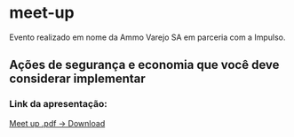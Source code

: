 # meet-up

Evento realizado em nome da Ammo Varejo SA em parceria com a Impulso.

## Ações de segurança e economia que você deve considerar implementar

### Link da apresentação:

[Meet up .pdf -> Download](https://github.com/Dionizioaf/meet-up/blob/main/apresentacao/Meet%20up.pdf)

